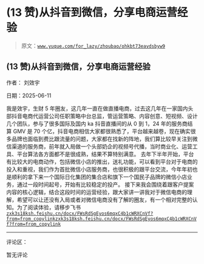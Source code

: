 # (13 赞)从抖音到微信，分享电商运营经验

> 原文：[`www.yuque.com/for_lazy/zhoubao/ohkbt73eavdsbyw9`](https://www.yuque.com/for_lazy/zhoubao/ohkbt73eavdsbyw9)

## (13 赞)从抖音到微信，分享电商运营经验

作者： 刘效宇

日期：2025-06-11

我是效宇，生财 5 年圈友，这几年一直在做直播电商，过去这几年在一家国内头部抖音电商代运营公司任职策略中台总监，管运营策略、内容创意、短视频、设计几个团队，参与了很多国际及国内 ka 抖音直播间的从 0 到 1，24 年的服务商结算 GMV 是 70 个亿，抖音电商相信大家都很熟悉了，平台越来越卷，现在确实很多品牌也面临到费比跟流量的问题，大家都在找新的阵地，我们算比较早关注到微信渠道的服务商，前年就入局做一个头部奶企的视频号代播，当时商业化、运营工具、平台算法各方面都不是很成熟，结果不算特别满意。
去年下半年开始，平台有比较大的电商动作，包括微信小店的推出，送礼功能，可以看到平台对于电商的投入和重视，我们作为首批微信小店服务商，也很积极的跟平台交流，今年年初也是顺利的拿下来一个国际日化集团的集合店和旗下一个国民子品牌的微信小店业务，通过一段时间起号，开始有比较稳定的投产。
接下来我会围绕着跟客户提案内容的核心逻辑，结合这段时间的运营经验，跟大家讲一讲我对于微信电商的理解，希望可以让还没有入局或者对微信电商没有了解的圈友，有一个相对完整的认知。为了阅读体验，请移步飞书 [`zxk3s18ksh.feishu.cn/docx/FWsRdSgEyos6mqxC4b1cWRXCnVf?from=from_copylink`](https://zxk3s18ksh.feishu.cn/docx/FWsRdSgEyos6mqxC4b1cWRXCnVf?from=from_copylink)[`zxk3s18ksh.feishu.cn/docx/FWsRdSgEyos6mqxC4b1cWRXCnVf?from=from_copylink`](https://zxk3s18ksh.feishu.cn/docx/FWsRdSgEyos6mqxC4b1cWRXCnVf?from=from_copylink)

* * *

评论区：

暂无评论